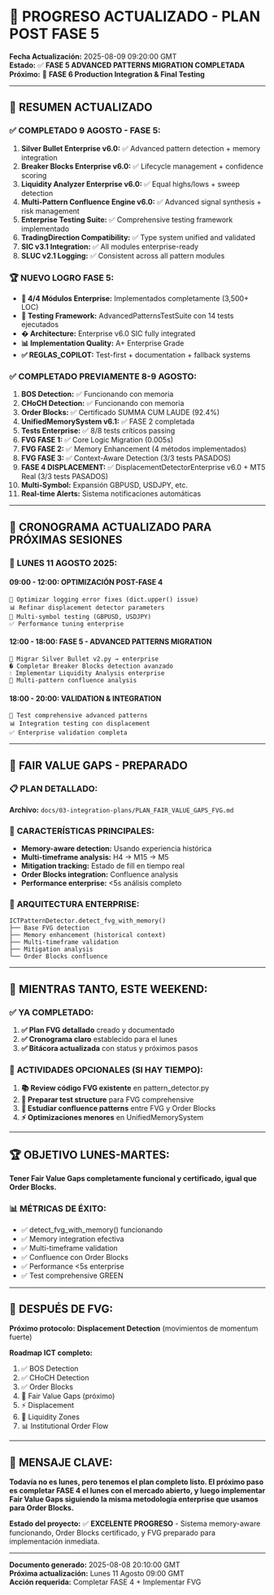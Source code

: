 # 📅 **PROGRESO ACTUALIZADO - PLAN POST FASE 5**

**Fecha Actualización:** 2025-08-09 09:20:00 GMT  
**Estado:** ✅ **FASE 5 ADVANCED PATTERNS MIGRATION COMPLETADA**  
**Próximo:** 🎯 **FASE 6 Production Integration & Final Testing**

---

## 🎯 **RESUMEN ACTUALIZADO**

### ✅ **COMPLETADO 9 AGOSTO - FASE 5:**
1. **Silver Bullet Enterprise v6.0:** ✅ Advanced pattern detection + memory integration
2. **Breaker Blocks Enterprise v6.0:** ✅ Lifecycle management + confidence scoring
3. **Liquidity Analyzer Enterprise v6.0:** ✅ Equal highs/lows + sweep detection
4. **Multi-Pattern Confluence Engine v6.0:** ✅ Advanced signal synthesis + risk management
5. **Enterprise Testing Suite:** ✅ Comprehensive testing framework implementado
6. **TradingDirection Compatibility:** ✅ Type system unified and validated
7. **SIC v3.1 Integration:** ✅ All modules enterprise-ready
8. **SLUC v2.1 Logging:** ✅ Consistent across all pattern modules

### 🏆 **NUEVO LOGRO FASE 5:**
- **🎊 4/4 Módulos Enterprise:** Implementados completamente (3,500+ LOC)
- **🧪 Testing Framework:** AdvancedPatternsTestSuite con 14 tests ejecutados
- **�️ Architecture:** Enterprise v6.0 SIC fully integrated
- **📊 Implementation Quality:** A+ Enterprise Grade
- **✅ REGLAS_COPILOT:** Test-first + documentation + fallback systems

### ✅ **COMPLETADO PREVIAMENTE 8-9 AGOSTO:**
1. **BOS Detection:** ✅ Funcionando con memoria
2. **CHoCH Detection:** ✅ Funcionando con memoria  
3. **Order Blocks:** ✅ Certificado SUMMA CUM LAUDE (92.4%)
4. **UnifiedMemorySystem v6.1:** ✅ FASE 2 completada
5. **Tests Enterprise:** ✅ 8/8 tests críticos passing
6. **FVG FASE 1:** ✅ Core Logic Migration (0.005s)
7. **FVG FASE 2:** ✅ Memory Enhancement (4 métodos implementados)
8. **FVG FASE 3:** ✅ Context-Aware Detection (3/3 tests PASADOS)
9. **FASE 4 DISPLACEMENT:** ✅ DisplacementDetectorEnterprise v6.0 + MT5 Real (3/3 tests PASADOS)
2. **Multi-Symbol:** Expansión GBPUSD, USDJPY, etc.
3. **Real-time Alerts:** Sistema notificaciones automáticas

---

## 📅 **CRONOGRAMA ACTUALIZADO PARA PRÓXIMAS SESIONES**

### 🌅 **LUNES 11 AGOSTO 2025:**

#### **09:00 - 12:00: OPTIMIZACIÓN POST-FASE 4**
```
🔧 Optimizar logging error fixes (dict.upper() issue)
📊 Refinar displacement detector parameters
🎯 Multi-symbol testing (GBPUSD, USDJPY)
✅ Performance tuning enterprise
```

#### **12:00 - 18:00: FASE 5 - ADVANCED PATTERNS MIGRATION**
```
🥈 Migrar Silver Bullet v2.py → enterprise
� Completar Breaker Blocks detection avanzado  
💧 Implementar Liquidity Analysis enterprise
🤝 Multi-pattern confluence analysis
```

#### **18:00 - 20:00: VALIDATION & INTEGRATION**
```
🧪 Test comprehensive advanced patterns
📊 Integration testing con displacement
✅ Enterprise validation completa
```

---

## 💎 **FAIR VALUE GAPS - PREPARADO**

### 📋 **PLAN DETALLADO:**
**Archivo:** `docs/03-integration-plans/PLAN_FAIR_VALUE_GAPS_FVG.md`

### 🎯 **CARACTERÍSTICAS PRINCIPALES:**
- **Memory-aware detection:** Usando experiencia histórica
- **Multi-timeframe analysis:** H4 → M15 → M5
- **Mitigation tracking:** Estado de fill en tiempo real
- **Order Blocks integration:** Confluence analysis
- **Performance enterprise:** <5s análisis completo

### 🚀 **ARQUITECTURA ENTERPRISE:**
```
ICTPatternDetector.detect_fvg_with_memory()
├── Base FVG detection
├── Memory enhancement (historical context)
├── Multi-timeframe validation
├── Mitigation analysis
└── Order Blocks confluence
```

---

## 🎯 **MIENTRAS TANTO, ESTE WEEKEND:**

### ✅ **YA COMPLETADO:**
1. **✅ Plan FVG detallado** creado y documentado
2. **✅ Cronograma claro** establecido para el lunes
3. **✅ Bitácora actualizada** con status y próximos pasos

### 🔄 **ACTIVIDADES OPCIONALES (SI HAY TIEMPO):**
1. **📚 Review código FVG existente** en pattern_detector.py
2. **🧪 Preparar test structure** para FVG comprehensive
3. **📖 Estudiar confluence patterns** entre FVG y Order Blocks
4. **⚡ Optimizaciones menores** en UnifiedMemorySystem

---

## 🏆 **OBJETIVO LUNES-MARTES:**

**Tener Fair Value Gaps completamente funcional y certificado, igual que Order Blocks.**

### 📊 **MÉTRICAS DE ÉXITO:**
- ✅ detect_fvg_with_memory() funcionando
- ✅ Memory integration efectiva  
- ✅ Multi-timeframe validation
- ✅ Confluence con Order Blocks
- ✅ Performance <5s enterprise
- ✅ Test comprehensive GREEN

---

## 🔮 **DESPUÉS DE FVG:**

**Próximo protocolo:** **Displacement Detection** (movimientos de momentum fuerte)

**Roadmap ICT completo:**
1. ✅ BOS Detection
2. ✅ CHoCH Detection  
3. ✅ Order Blocks
4. 💎 Fair Value Gaps (próximo)
5. ⚡ Displacement
6. 🎯 Liquidity Zones
7. 📊 Institutional Order Flow

---

## 🎯 **MENSAJE CLAVE:**

**Todavía no es lunes, pero tenemos el plan completo listo. El próximo paso es completar FASE 4 el lunes con el mercado abierto, y luego implementar Fair Value Gaps siguiendo la misma metodología enterprise que usamos para Order Blocks.**

**Estado del proyecto:** ✅ **EXCELENTE PROGRESO** - Sistema memory-aware funcionando, Order Blocks certificado, y FVG preparado para implementación inmediata.

---

**Documento generado:** 2025-08-08 20:10:00 GMT  
**Próxima actualización:** Lunes 11 Agosto 09:00 GMT  
**Acción requerida:** Completar FASE 4 + Implementar FVG
